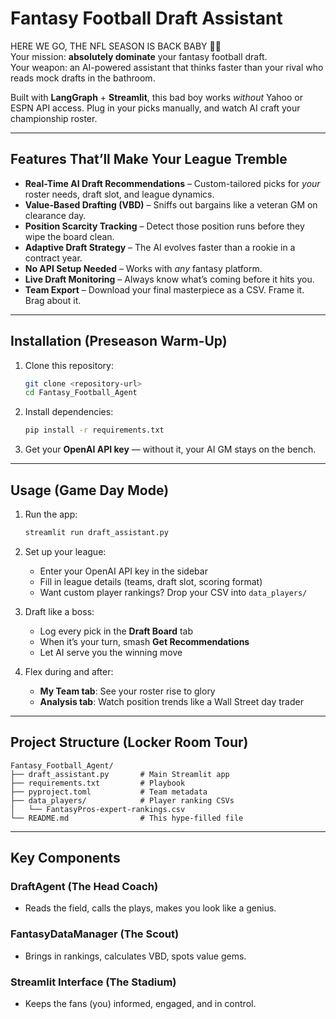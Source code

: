 # Fantasy Football Draft Assistant

HERE WE GO, THE NFL SEASON IS BACK BABY 🏈🔥  
Your mission: **absolutely dominate** your fantasy football draft.  
Your weapon: an AI-powered assistant that thinks faster than your rival who reads mock drafts in the bathroom.  

Built with **LangGraph** + **Streamlit**, this bad boy works *without* Yahoo or ESPN API access. Plug in your picks manually, and watch AI craft your championship roster.

---

## Features That’ll Make Your League Tremble

- **Real-Time AI Draft Recommendations** – Custom-tailored picks for *your* roster needs, draft slot, and league dynamics.  
- **Value-Based Drafting (VBD)** – Sniffs out bargains like a veteran GM on clearance day.  
- **Position Scarcity Tracking** – Detect those position runs before they wipe the board clean.  
- **Adaptive Draft Strategy** – The AI evolves faster than a rookie in a contract year.  
- **No API Setup Needed** – Works with *any* fantasy platform.  
- **Live Draft Monitoring** – Always know what’s coming before it hits you.  
- **Team Export** – Download your final masterpiece as a CSV. Frame it. Brag about it.

---

## Installation (Preseason Warm-Up)

1. Clone this repository:
   ```bash
   git clone <repository-url>
   cd Fantasy_Football_Agent
   ```

2. Install dependencies:
   ```bash
   pip install -r requirements.txt
   ```

3. Get your **OpenAI API key** — without it, your AI GM stays on the bench.

---

## Usage (Game Day Mode)

1. Run the app:
   ```bash
   streamlit run draft_assistant.py
   ```

2. Set up your league:
   - Enter your OpenAI API key in the sidebar  
   - Fill in league details (teams, draft slot, scoring format)  
   - Want custom player rankings? Drop your CSV into `data_players/`

3. Draft like a boss:
   - Log every pick in the **Draft Board** tab  
   - When it’s your turn, smash **Get Recommendations**  
   - Let AI serve you the winning move

4. Flex during and after:
   - **My Team tab**: See your roster rise to glory  
   - **Analysis tab**: Watch position trends like a Wall Street day trader

---

## Project Structure (Locker Room Tour)

```
Fantasy_Football_Agent/
├── draft_assistant.py       # Main Streamlit app
├── requirements.txt         # Playbook
├── pyproject.toml           # Team metadata
├── data_players/            # Player ranking CSVs
│   └── FantasyPros-expert-rankings.csv
└── README.md                # This hype-filled file
```

---

## Key Components

### DraftAgent (The Head Coach)
- Reads the field, calls the plays, makes you look like a genius.

### FantasyDataManager (The Scout)
- Brings in rankings, calculates VBD, spots value gems.

### Streamlit Interface (The Stadium)
- Keeps the fans (you) informed, engaged, and in control.
